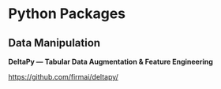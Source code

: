 # Python Packages

## Data Manipulation

__DeltaPy⁠⁠ — Tabular Data Augmentation & Feature Engineering__

https://github.com/firmai/deltapy/

